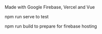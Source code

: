 Made with Google Firebase, Vercel and Vue

npm run serve to test

npm run build to prepare for firebase hosting